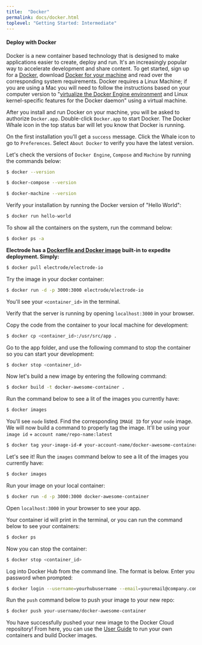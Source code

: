 ```yaml
---
title:  "Docker"
permalink: docs/docker.html
toplevel: "Getting Started: Intermediate"
---
```


#### Deploy with Docker

Docker is a new container based technology that is designed to make applications easier to create, deploy and run. It's an increasingly popular way to accelerate development and share content. To get started, sign up for a [Docker](https://cloud.docker.com), download [Docker for your machine](https://www.docker.com/products/docker) and read over the corresponding system requirements. Docker requires a Linux Machine; if you are using a Mac you will need to follow the instructions based on your computer version to "[virtualize the Docker Engine environment](https://docs.docker.com/engine/installation/mac/#/docker-for-mac) and Linux kernel-specific features for the Docker daemon" using a virtual machine.

After you install and run Docker on your machine, you will be asked to authorize `Docker.app`. Double-click `Docker.app` to start Docker. The Docker Whale icon in the top status bar will let you know that Docker is running.

On the first installation you'll get a `success` message. Click the Whale icon to go to `Preferences`. Select `About Docker` to verify you have the latest version.

Let's check the versions of `Docker Engine`, `Compose` and `Machine` by running the commands below:

```bash
$ docker --version

$ docker-compose --version

$ docker-machine --version
```

Verify your installation by running the Docker version of "Hello World":

```bash
$ docker run hello-world
```

To show all the containers on the system, run the command below:

```bash
$ docker ps -a
```

**Electrode has a [Dockerfile and Docker image](https://hub.docker.com/r/electrode/electrode-io/) built-in to expedite deployment. Simply:**

```bash
$ docker pull electrode/electrode-io
```

Try the image in your docker container:

```bash
$ docker run -d -p 3000:3000 electrode/electrode-io
```

You'll see your `<container_id>` in the terminal.

Verify that the server is running by opening `localhost:3000` in your browser.

Copy the code from the container to your local machine for development:

```bash
$ docker cp <container_id>:/usr/src/app .
```

Go to the app folder, and use the following command to stop the container so you can start your development:

```bash
$ docker stop <container_id>
```

Now let's build a new image by entering the following command:

```bash
$ docker build -t docker-awesome-container .
```

Run the command below to see a lit of the images you currently have:

```bash
$ docker images
```

You'll see `node` listed. Find the corresponding `IMAGE ID` for your `node` image. We will now build a command to properly tag the image. It'll be using your `image id` + `account name/repo-name:latest`

```bash
$ docker tag your-image-id-# your-account-name/docker-awesome-container:latest
```

Let's see it! Run the `images` command below to see a lit of the images you currently have:

```bash
$ docker images
```

Run your image on your local container:

```bash
$ docker run -d -p 3000:3000 docker-awesome-container
```

Open `localhost:3000` in your browser to see your app.

Your container id will print in the terminal, or you can run the command below to see your containers:

```bash
$ docker ps
```

Now you can stop the container:

```bash
$ docker stop <container_id>
```

Log into Docker Hub from the command line. The format is below. Enter you password when prompted:

```bash
$ docker login --username=yourhubusername --email=youremail@company.com
```

Run the `push` command below to push your image to your new repo:

```bash
$ docker push your-username/docker-awesome-container
```

You have successfully pushed your new image to the Docker Cloud repository! From here, you can use the [User Guide](https://docs.docker.com/engine/userguide/intro/) to run your own containers and build Docker images.
